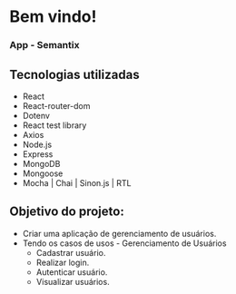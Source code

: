 # Bem vindo!
### App - Semantix

## Tecnologias utilizadas
- React
- React-router-dom
- Dotenv
- React test library
- Axios
- Node.js
- Express
- MongoDB
- Mongoose
- Mocha | Chai | Sinon.js | RTL

## Objetivo do projeto:
  * Criar uma aplicação de gerenciamento de usuários.
  * Tendo os casos de usos - Gerenciamento de
Usuários
    <ul>
      <li>Cadastrar usuário.</li>
      <li>Realizar login.</li>
      <li>Autenticar usuário.</li>
      <li>Visualizar usuários.</li>
    </ul>
<br><br><br>
